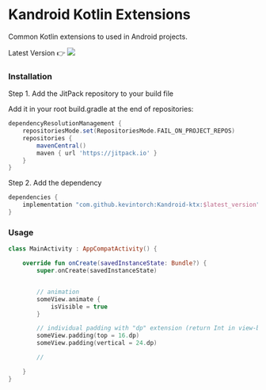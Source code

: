 # Kandroid Kotlin Extensions

Common Kotlin extensions to used in Android projects.

Latest Version 👉  [![](https://jitpack.io/v/kevintorch/Kandroid-ktx.svg)](https://jitpack.io/#kevintorch/Kandroid-ktx)

### Installation

Step 1. Add the JitPack repository to your build file

Add it in your root build.gradle at the end of repositories:
```groovy
dependencyResolutionManagement {
    repositoriesMode.set(RepositoriesMode.FAIL_ON_PROJECT_REPOS)
    repositories {
        mavenCentral()
        maven { url 'https://jitpack.io' }
    }
}
```
Step 2. Add the dependency

```groovy
dependencies {
    implementation "com.github.kevintorch:Kandroid-ktx:$latest_version"
}
```

### Usage
```kotlin
class MainActivity : AppCompatActivity() {

    override fun onCreate(savedInstanceState: Bundle?) {
        super.onCreate(savedInstanceState)


        // animation
        someView.animate {
            isVisible = true
        }

        // individual padding with "dp" extension (return Int in view-based system)
        someView.padding(top = 16.dp)
        someView.padding(vertical = 24.dp)

        //

    }
}
```
